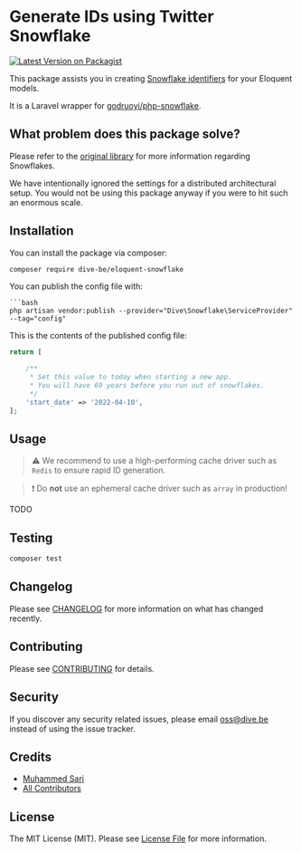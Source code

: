 # Generate IDs using Twitter Snowflake

[![Latest Version on Packagist](https://img.shields.io/packagist/v/dive-be/eloquent-snowflake.svg?style=flat-square)](https://packagist.org/packages/dive-be/eloquent-snowflake)


This package assists you in creating [Snowflake identifiers](https://en.wikipedia.org/wiki/Snowflake_ID) for your Eloquent models.

It is a Laravel wrapper for [godruoyi/php-snowflake](https://github.com/godruoyi/php-snowflake).

## What problem does this package solve?

Please refer to the [original library](https://github.com/godruoyi/php-snowflake) for more information regarding Snowflakes.

We have intentionally ignored the settings for a distributed architectural setup.
You would not be using this package anyway if you were to hit such an enormous scale.


## Installation

You can install the package via composer:

```bash
composer require dive-be/eloquent-snowflake
```

You can publish the config file with:

```
```bash
php artisan vendor:publish --provider="Dive\Snowflake\ServiceProvider" --tag="config"
```

This is the contents of the published config file:

```php
return [

    /**
     * Set this value to today when starting a new app.
     * You will have 69 years before you run out of snowflakes.
     */
    'start_date' => '2022-04-10',
];
```

## Usage

> ⚠️ We recommend to use a high-performing cache driver such as `Redis` to ensure rapid ID generation. 

> ❗️ Do **not** use an ephemeral cache driver such as `array` in production!

TODO

## Testing

```bash
composer test
```

## Changelog

Please see [CHANGELOG](CHANGELOG.md) for more information on what has changed recently.

## Contributing

Please see [CONTRIBUTING](CONTRIBUTING.md) for details.

## Security

If you discover any security related issues, please email oss@dive.be instead of using the issue tracker.

## Credits

- [Muhammed Sari](https://github.com/mabdullahsari)
- [All Contributors](../../contributors)

## License

The MIT License (MIT). Please see [License File](LICENSE.md) for more information.
